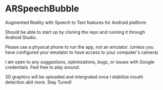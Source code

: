 # ARSpeechBubble
Augmented Reality with Speech to Text features for Android platform

Should be able to start up by cloning the repo and running it through Android Studio.

Please use a physical phone to run the app, not an emulator. (unless you have configured your emulator to have access to your computer's camera)

I am open to any suggestions, optimizations, bugs, or issues with Google credentials. Feel free to play around.

3D graphics will be uploaded and intergrated once I stabilize mouth detection abit more. Stay Tuned!
